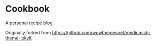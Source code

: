 # Cookbook

A personal recipe blog.

Originally forked from https://github.com/wowthemesnet/mediumish-theme-jekyll.

